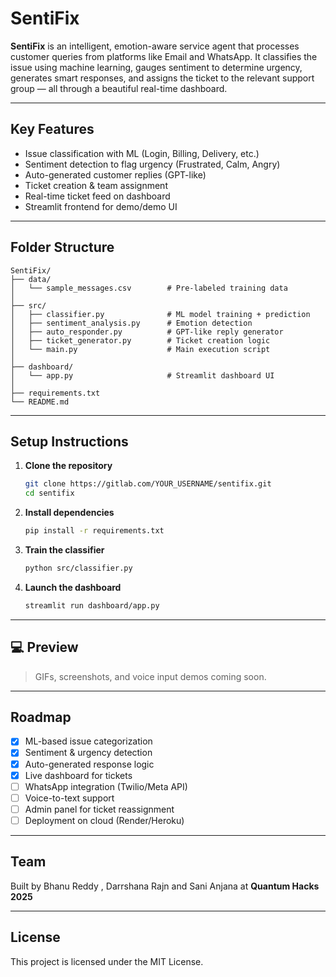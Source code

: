 # SentiFix 

**SentiFix** is an intelligent, emotion-aware service agent that processes customer queries from platforms like Email and WhatsApp. It classifies the issue using machine learning, gauges sentiment to determine urgency, generates smart responses, and assigns the ticket to the relevant support group — all through a beautiful real-time dashboard.

---

##  Key Features

-  Issue classification with ML (Login, Billing, Delivery, etc.)
-  Sentiment detection to flag urgency (Frustrated, Calm, Angry)
-  Auto-generated customer replies (GPT-like)
-  Ticket creation & team assignment
-  Real-time ticket feed on dashboard
-  Streamlit frontend for demo/demo UI

---

##  Folder Structure

```
SentiFix/
├── data/
│   └── sample_messages.csv        # Pre-labeled training data
│
├── src/
│   ├── classifier.py              # ML model training + prediction
│   ├── sentiment_analysis.py      # Emotion detection
│   ├── auto_responder.py          # GPT-like reply generator
│   ├── ticket_generator.py        # Ticket creation logic
│   └── main.py                    # Main execution script
│
├── dashboard/
│   └── app.py                     # Streamlit dashboard UI
│
├── requirements.txt
└── README.md
```

---

##  Setup Instructions

1. **Clone the repository**
   ```bash
   git clone https://gitlab.com/YOUR_USERNAME/sentifix.git
   cd sentifix
   ```

2. **Install dependencies**
   ```bash
   pip install -r requirements.txt
   ```

3. **Train the classifier**
   ```bash
   python src/classifier.py
   ```

4. **Launch the dashboard**
   ```bash
   streamlit run dashboard/app.py
   ```

---

## 💻 Preview

> GIFs, screenshots, and voice input demos coming soon.

---

## Roadmap

- [x] ML-based issue categorization
- [x] Sentiment & urgency detection
- [x] Auto-generated response logic
- [x] Live dashboard for tickets
- [ ] WhatsApp integration (Twilio/Meta API)
- [ ] Voice-to-text support
- [ ] Admin panel for ticket reassignment
- [ ] Deployment on cloud (Render/Heroku)

---

##  Team

Built by Bhanu Reddy , Darrshana Rajn and Sani Anjana at **Quantum Hacks 2025** 

---

##  License

This project is licensed under the MIT License.